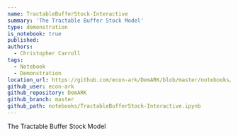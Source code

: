 ```yaml
---
name: TractableBufferStock-Interactive
summary: 'The Tractable Buffer Stock Model'
type: demonstration
is_notebook: true
published:
authors:
  - Christopher Carroll
tags:
  - Notebook
  - Demonstration
location_url: https://github.com/econ-ark/DemARK/blob/master/notebooks/TractableBufferStock-Interactive.ipynb
github_user: econ-ark
github_repository: DemARK
github_branch: master
github_path: notebooks/TractableBufferStock-Interactive.ipynb
---
```


The Tractable Buffer Stock Model
